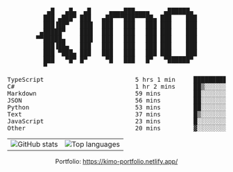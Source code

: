<div align="center">
<pre>
   ▄█   ▄█▄  ▄█     ▄▄▄▄███▄▄▄▄    ▄██████▄ 
  ███ ▄███▀ ███   ▄██▀▀▀███▀▀▀██▄ ███    ███
  ███▐██▀   ███▌  ███   ███   ███ ███    ███
 ▄█████▀    ███▌  ███   ███   ███ ███    ███
▀▀█████▄    ███▌  ███   ███   ███ ███    ███
  ███▐██▄   ███   ███   ███   ███ ███    ███
  ███ ▀███▄ ███   ███   ███   ███ ███    ███
  ███   ▀█▀ █▀     ▀█   ███   █▀   ▀██████▀ 
  ▀                                         
</pre>
  

<!--START_SECTION:waka-->
<p align="center">
<pre>
TypeScript                         5 hrs 1 min     ██████████▓░░░░░░░░░░░░░░   43.22 %
C#                                 1 hr 2 mins     ██▒░░░░░░░░░░░░░░░░░░░░░░   08.97 %
Markdown                           59 mins         ██░░░░░░░░░░░░░░░░░░░░░░░   08.54 %
JSON                               56 mins         ██░░░░░░░░░░░░░░░░░░░░░░░   08.07 %
Python                             53 mins         ██░░░░░░░░░░░░░░░░░░░░░░░   07.64 %
Text                               37 mins         █▒░░░░░░░░░░░░░░░░░░░░░░░   05.30 %
JavaScript                         23 mins         █░░░░░░░░░░░░░░░░░░░░░░░░   03.40 %
Other                              20 mins         ▓░░░░░░░░░░░░░░░░░░░░░░░░   02.89 %
</pre>
</p>
<!--END_SECTION:waka-->

<table align="center">
  <tr>
    <td valign="top">
      <img alt="GitHub stats"
           src="https://github-readme-stats.vercel.app/api?username=kim0chi&show_icons=true&hide_title=true&rank_icon=percentile&line_height=28&hide_border=true&theme=dark" />
    </td>
    <td valign="top">
      <img alt="Top languages"
           src="https://github-readme-stats.vercel.app/api/top-langs/?username=kim0chi&layout=compact&card_width=420&langs_count=8&hide_border=true&theme=dark" />
    </td>
  </tr>
</table>

Portfolio: https://kimo-portfolio.netlify.app/


